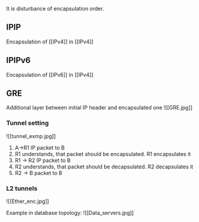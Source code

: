 It is disturbance of encapsulation order.

## IPIP
Encapsulation of [[IPv4]] in [[IPv4]]

## IPIPv6
Encapsulation of [[IPv6]] in [[IPv4]]

## GRE
Additional layer between initial IP header and encapsulated one
![[GRE.jpg]]

### Tunnel setting
![[tunnel_exmp.jpg]]
1) A->R1 IP packet to B
2) R1 understands, that packet should be encapsulated. R1 encapsulates it
3) R1 -> R2 IP packet to B
4) R2 understands, that packet should be decapsulated. R2 decapsulates it
5) R2 -> B packet to B

### L2 tunnels
![[Ether_enc.jpg]]

Example in database topology:
![[Data_servers.jpg]]
